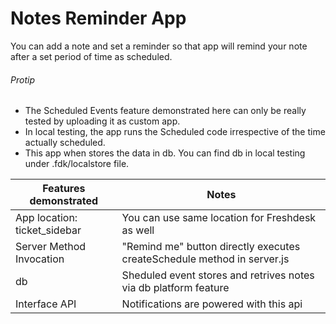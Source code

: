 # Notes Reminder App
You can add a note and set a reminder so that app will remind your note after a set period of time as scheduled.

###### Protip
- The Scheduled Events feature demonstrated here can only be really tested by uploading it as custom app.
- In local testing, the app runs the Scheduled code irrespective of the time actually scheduled.
- This app when stores the data in db. You can find db in local testing under .fdk/localstore file.

Features demonstrated | Notes
-------------------- | ------
App location: ticket_sidebar | You can use same location for Freshdesk as well
Server Method Invocation | "Remind me" button directly executes createSchedule method in server.js
db | Sheduled event stores and retrives notes via db platform feature
Interface API | Notifications are powered with this api

